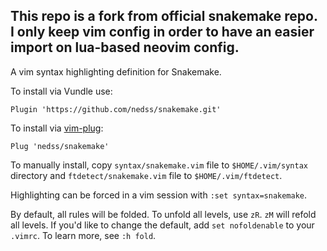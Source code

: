 This repo is a fork from official snakemake repo.   
I only keep vim config in order to have an easier import on lua-based neovim config.
---

A vim syntax highlighting definition for Snakemake.

To install via Vundle use:

    Plugin 'https://github.com/nedss/snakemake.git'

To install via [vim-plug]( https://github.com/junegunn/vim-plug):

    Plug 'nedss/snakemake'

To manually install, copy `syntax/snakemake.vim` file to `$HOME/.vim/syntax`
directory and `ftdetect/snakemake.vim` file to `$HOME/.vim/ftdetect`.

Highlighting can be forced in a vim session with `:set syntax=snakemake`.

By default, all rules will be folded.  To unfold all levels, use `zR`.  `zM`
will refold all levels.  If you'd like to change the default, add
`set nofoldenable` to your `.vimrc`.  To learn more, see `:h fold`.
